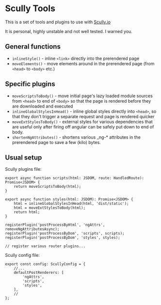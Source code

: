 # Scully Tools

This is a set of tools and plugins to use with [Scully.io](https://scully.io/)

It is personal, highly unstable and not well tested. I warned you.

## General functions

 - `inlineStyle()` - inline `<link>` directly into the prerendered page
 - `moveElements()` - move elements around in the prerendered page (from `<head>` to `<body>` etc.)

## Specific plugins

- `moveScriptsToBody()` - move initial page's lazy loaded module sources from `<head>` to end of `<body>` so that the page is rendered before they are downloaded and executed
- `inlineGlobalStylesInHead()` - inline global styles directly into `<head>`, so that they don't trigger a separate request and page is rendered quicker
- `moveExtStylesToBody()` - external styles for various dependencies that are useful only after firing off angular can be safely put down to end of body.
- `shortenNgAttributes()` - shortens various _ng-* attributes in the prerendered page to save a few (kilo) bytes.

## Usual setup

Scully plugins file:

```
export async function scripts(html: JSDOM, route: HandledRoute): Promise<JSDOM> {
	return moveScriptsToBody(html);
}

export async function styles(html: JSDOM): Promise<JSDOM> {
	html = inlineGlobalStylesInHead(html, 'dist/static');
	html = moveExtStylesToBody(html);
	return html;
}

registerPlugin('postProcessByHtml', 'ngAttrs', removeNgAttributesAsync);
registerPlugin('postProcessByDom', 'scripts', scripts);
registerPlugin('postProcessByDom', 'styles', styles);

// register various router plugins...
```

Scully config file:

```
export const config: ScullyConfig = {
	//...
	defaultPostRenderers: [
		'ngAttrs',
		'scripts',
		'styles',
	],
	//
};
```
